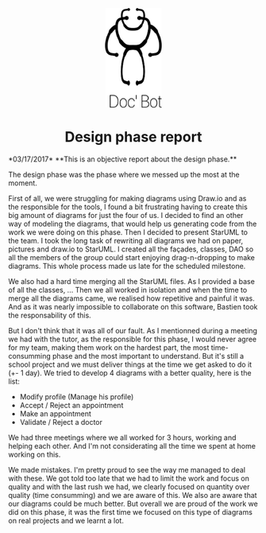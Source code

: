 <center><img src="img/DocBot.png" height="200px"/></center>
<center><h1>Design phase report</h1></center>
*03/17/2017*
**This is an objective report about the design phase.**

The design phase was the phase where we messed up the most at the moment.

First of all, we were struggling for making diagrams using Draw.io and as the responsible for the tools, I found a bit frustrating having to create this big amount of diagrams for just the four of us. I decided to find an other way of modeling the diagrams, that would help us generating code from the work we were doing on this phase. Then I decided to present StarUML to the team. I took the long task of rewriting all diagrams we had on paper, pictures and draw.io to StarUML. I created all the façades, classes, DAO so all the members of the group could start enjoying drag-n-dropping to make diagrams. This whole process made us late for the scheduled milestone.

We also had a hard time merging all the StarUML files. As I provided a base of all the classes, ... Then we all worked in isolation and when the time to merge all the diagrams came, we realised how repetitive and painful it was. And as it was nearly impossible to collaborate on this software, Bastien took the responsability of this.
 
But I don't think that it was all of our fault. As I mentionned during a meeting we had with the tutor, as the responsible for this phase, I would never agree for my team, making them work on the hardest part, the most time-consumming phase and the most important to understand. But it's still a school project and we must deliver things at the time we get asked to do it (+- 1 day). We tried to develop 4 diagrams with a better quality, here is the list: 
- Modify profile (Manage his profile)
- Accept / Reject an appointment
- Make an appointment
- Validate / Reject a doctor

We had three meetings where we all worked for 3 hours, working and helping each other. And I'm not considerating all the time we spent at home working on this.

We made mistakes. I'm pretty proud to see the way me managed to deal with these. We got told too late that we had to limit the work and focus on quality and with the last rush we had, we clearly focused on quantity over quality (time consumming) and we are aware of this. We also are aware that our diagrams could be much better. But overall we are proud of the work we did on this phase, it was the first time we focused on this type of diagrams on real projects and we learnt a lot. 
